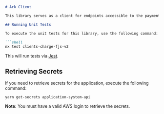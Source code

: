 ```markdown
# Ark Client

This library serves as a client for endpoints accessible to the payment ARK system.

## Running Unit Tests

To execute the unit tests for this library, use the following command:

```shell
nx test clients-charge-fjs-v2
```

This will run tests via [Jest](https://jestjs.io).

## Retrieving Secrets

If you need to retrieve secrets for the application, execute the following command:

```shell
yarn get-secrets application-system-api
```

**Note:** You must have a valid AWS login to retrieve the secrets.
```